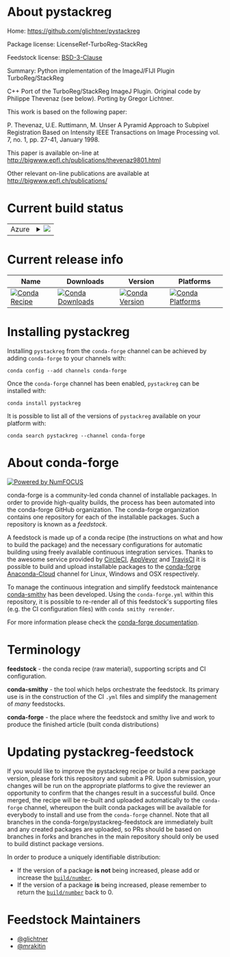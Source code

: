 About pystackreg
================

Home: https://github.com/glichtner/pystackreg

Package license: LicenseRef-TurboReg-StackReg

Feedstock license: [BSD-3-Clause](https://github.com/conda-forge/pystackreg-feedstock/blob/master/LICENSE.txt)

Summary: Python implementation of the ImageJ/FIJI Plugin TurboReg/StackReg

C++ Port of the TurboReg/StackReg ImageJ Plugin.
Original code by Philippe Thevenaz (see below).
Porting by Gregor Lichtner.

This work is based on the following paper:

P. Thevenaz, U.E. Ruttimann, M. Unser
A Pyramid Approach to Subpixel Registration Based on Intensity
IEEE Transactions on Image Processing
vol. 7, no. 1, pp. 27-41, January 1998.

This paper is available on-line at
http://bigwww.epfl.ch/publications/thevenaz9801.html

Other relevant on-line publications are available at
http://bigwww.epfl.ch/publications/


Current build status
====================


<table>
    
  <tr>
    <td>Azure</td>
    <td>
      <details>
        <summary>
          <a href="https://dev.azure.com/conda-forge/feedstock-builds/_build/latest?definitionId=10454&branchName=master">
            <img src="https://dev.azure.com/conda-forge/feedstock-builds/_apis/build/status/pystackreg-feedstock?branchName=master">
          </a>
        </summary>
        <table>
          <thead><tr><th>Variant</th><th>Status</th></tr></thead>
          <tbody><tr>
              <td>linux_64_numpy1.16python3.6.____cpython</td>
              <td>
                <a href="https://dev.azure.com/conda-forge/feedstock-builds/_build/latest?definitionId=10454&branchName=master">
                  <img src="https://dev.azure.com/conda-forge/feedstock-builds/_apis/build/status/pystackreg-feedstock?branchName=master&jobName=linux&configuration=linux_64_numpy1.16python3.6.____cpython" alt="variant">
                </a>
              </td>
            </tr><tr>
              <td>linux_64_numpy1.16python3.7.____cpython</td>
              <td>
                <a href="https://dev.azure.com/conda-forge/feedstock-builds/_build/latest?definitionId=10454&branchName=master">
                  <img src="https://dev.azure.com/conda-forge/feedstock-builds/_apis/build/status/pystackreg-feedstock?branchName=master&jobName=linux&configuration=linux_64_numpy1.16python3.7.____cpython" alt="variant">
                </a>
              </td>
            </tr><tr>
              <td>linux_64_numpy1.16python3.8.____cpython</td>
              <td>
                <a href="https://dev.azure.com/conda-forge/feedstock-builds/_build/latest?definitionId=10454&branchName=master">
                  <img src="https://dev.azure.com/conda-forge/feedstock-builds/_apis/build/status/pystackreg-feedstock?branchName=master&jobName=linux&configuration=linux_64_numpy1.16python3.8.____cpython" alt="variant">
                </a>
              </td>
            </tr><tr>
              <td>linux_64_numpy1.18python3.6.____73_pypy</td>
              <td>
                <a href="https://dev.azure.com/conda-forge/feedstock-builds/_build/latest?definitionId=10454&branchName=master">
                  <img src="https://dev.azure.com/conda-forge/feedstock-builds/_apis/build/status/pystackreg-feedstock?branchName=master&jobName=linux&configuration=linux_64_numpy1.18python3.6.____73_pypy" alt="variant">
                </a>
              </td>
            </tr><tr>
              <td>linux_64_numpy1.19python3.7.____73_pypy</td>
              <td>
                <a href="https://dev.azure.com/conda-forge/feedstock-builds/_build/latest?definitionId=10454&branchName=master">
                  <img src="https://dev.azure.com/conda-forge/feedstock-builds/_apis/build/status/pystackreg-feedstock?branchName=master&jobName=linux&configuration=linux_64_numpy1.19python3.7.____73_pypy" alt="variant">
                </a>
              </td>
            </tr><tr>
              <td>linux_64_numpy1.19python3.9.____cpython</td>
              <td>
                <a href="https://dev.azure.com/conda-forge/feedstock-builds/_build/latest?definitionId=10454&branchName=master">
                  <img src="https://dev.azure.com/conda-forge/feedstock-builds/_apis/build/status/pystackreg-feedstock?branchName=master&jobName=linux&configuration=linux_64_numpy1.19python3.9.____cpython" alt="variant">
                </a>
              </td>
            </tr><tr>
              <td>osx_64_numpy1.16python3.6.____cpython</td>
              <td>
                <a href="https://dev.azure.com/conda-forge/feedstock-builds/_build/latest?definitionId=10454&branchName=master">
                  <img src="https://dev.azure.com/conda-forge/feedstock-builds/_apis/build/status/pystackreg-feedstock?branchName=master&jobName=osx&configuration=osx_64_numpy1.16python3.6.____cpython" alt="variant">
                </a>
              </td>
            </tr><tr>
              <td>osx_64_numpy1.16python3.7.____cpython</td>
              <td>
                <a href="https://dev.azure.com/conda-forge/feedstock-builds/_build/latest?definitionId=10454&branchName=master">
                  <img src="https://dev.azure.com/conda-forge/feedstock-builds/_apis/build/status/pystackreg-feedstock?branchName=master&jobName=osx&configuration=osx_64_numpy1.16python3.7.____cpython" alt="variant">
                </a>
              </td>
            </tr><tr>
              <td>osx_64_numpy1.16python3.8.____cpython</td>
              <td>
                <a href="https://dev.azure.com/conda-forge/feedstock-builds/_build/latest?definitionId=10454&branchName=master">
                  <img src="https://dev.azure.com/conda-forge/feedstock-builds/_apis/build/status/pystackreg-feedstock?branchName=master&jobName=osx&configuration=osx_64_numpy1.16python3.8.____cpython" alt="variant">
                </a>
              </td>
            </tr><tr>
              <td>osx_64_numpy1.18python3.6.____73_pypy</td>
              <td>
                <a href="https://dev.azure.com/conda-forge/feedstock-builds/_build/latest?definitionId=10454&branchName=master">
                  <img src="https://dev.azure.com/conda-forge/feedstock-builds/_apis/build/status/pystackreg-feedstock?branchName=master&jobName=osx&configuration=osx_64_numpy1.18python3.6.____73_pypy" alt="variant">
                </a>
              </td>
            </tr><tr>
              <td>osx_64_numpy1.19python3.7.____73_pypy</td>
              <td>
                <a href="https://dev.azure.com/conda-forge/feedstock-builds/_build/latest?definitionId=10454&branchName=master">
                  <img src="https://dev.azure.com/conda-forge/feedstock-builds/_apis/build/status/pystackreg-feedstock?branchName=master&jobName=osx&configuration=osx_64_numpy1.19python3.7.____73_pypy" alt="variant">
                </a>
              </td>
            </tr><tr>
              <td>osx_64_numpy1.19python3.9.____cpython</td>
              <td>
                <a href="https://dev.azure.com/conda-forge/feedstock-builds/_build/latest?definitionId=10454&branchName=master">
                  <img src="https://dev.azure.com/conda-forge/feedstock-builds/_apis/build/status/pystackreg-feedstock?branchName=master&jobName=osx&configuration=osx_64_numpy1.19python3.9.____cpython" alt="variant">
                </a>
              </td>
            </tr><tr>
              <td>win_64_numpy1.16python3.6.____cpython</td>
              <td>
                <a href="https://dev.azure.com/conda-forge/feedstock-builds/_build/latest?definitionId=10454&branchName=master">
                  <img src="https://dev.azure.com/conda-forge/feedstock-builds/_apis/build/status/pystackreg-feedstock?branchName=master&jobName=win&configuration=win_64_numpy1.16python3.6.____cpython" alt="variant">
                </a>
              </td>
            </tr><tr>
              <td>win_64_numpy1.16python3.7.____cpython</td>
              <td>
                <a href="https://dev.azure.com/conda-forge/feedstock-builds/_build/latest?definitionId=10454&branchName=master">
                  <img src="https://dev.azure.com/conda-forge/feedstock-builds/_apis/build/status/pystackreg-feedstock?branchName=master&jobName=win&configuration=win_64_numpy1.16python3.7.____cpython" alt="variant">
                </a>
              </td>
            </tr><tr>
              <td>win_64_numpy1.16python3.8.____cpython</td>
              <td>
                <a href="https://dev.azure.com/conda-forge/feedstock-builds/_build/latest?definitionId=10454&branchName=master">
                  <img src="https://dev.azure.com/conda-forge/feedstock-builds/_apis/build/status/pystackreg-feedstock?branchName=master&jobName=win&configuration=win_64_numpy1.16python3.8.____cpython" alt="variant">
                </a>
              </td>
            </tr><tr>
              <td>win_64_numpy1.19python3.9.____cpython</td>
              <td>
                <a href="https://dev.azure.com/conda-forge/feedstock-builds/_build/latest?definitionId=10454&branchName=master">
                  <img src="https://dev.azure.com/conda-forge/feedstock-builds/_apis/build/status/pystackreg-feedstock?branchName=master&jobName=win&configuration=win_64_numpy1.19python3.9.____cpython" alt="variant">
                </a>
              </td>
            </tr>
          </tbody>
        </table>
      </details>
    </td>
  </tr>
</table>

Current release info
====================

| Name | Downloads | Version | Platforms |
| --- | --- | --- | --- |
| [![Conda Recipe](https://img.shields.io/badge/recipe-pystackreg-green.svg)](https://anaconda.org/conda-forge/pystackreg) | [![Conda Downloads](https://img.shields.io/conda/dn/conda-forge/pystackreg.svg)](https://anaconda.org/conda-forge/pystackreg) | [![Conda Version](https://img.shields.io/conda/vn/conda-forge/pystackreg.svg)](https://anaconda.org/conda-forge/pystackreg) | [![Conda Platforms](https://img.shields.io/conda/pn/conda-forge/pystackreg.svg)](https://anaconda.org/conda-forge/pystackreg) |

Installing pystackreg
=====================

Installing `pystackreg` from the `conda-forge` channel can be achieved by adding `conda-forge` to your channels with:

```
conda config --add channels conda-forge
```

Once the `conda-forge` channel has been enabled, `pystackreg` can be installed with:

```
conda install pystackreg
```

It is possible to list all of the versions of `pystackreg` available on your platform with:

```
conda search pystackreg --channel conda-forge
```


About conda-forge
=================

[![Powered by NumFOCUS](https://img.shields.io/badge/powered%20by-NumFOCUS-orange.svg?style=flat&colorA=E1523D&colorB=007D8A)](http://numfocus.org)

conda-forge is a community-led conda channel of installable packages.
In order to provide high-quality builds, the process has been automated into the
conda-forge GitHub organization. The conda-forge organization contains one repository
for each of the installable packages. Such a repository is known as a *feedstock*.

A feedstock is made up of a conda recipe (the instructions on what and how to build
the package) and the necessary configurations for automatic building using freely
available continuous integration services. Thanks to the awesome service provided by
[CircleCI](https://circleci.com/), [AppVeyor](https://www.appveyor.com/)
and [TravisCI](https://travis-ci.com/) it is possible to build and upload installable
packages to the [conda-forge](https://anaconda.org/conda-forge)
[Anaconda-Cloud](https://anaconda.org/) channel for Linux, Windows and OSX respectively.

To manage the continuous integration and simplify feedstock maintenance
[conda-smithy](https://github.com/conda-forge/conda-smithy) has been developed.
Using the ``conda-forge.yml`` within this repository, it is possible to re-render all of
this feedstock's supporting files (e.g. the CI configuration files) with ``conda smithy rerender``.

For more information please check the [conda-forge documentation](https://conda-forge.org/docs/).

Terminology
===========

**feedstock** - the conda recipe (raw material), supporting scripts and CI configuration.

**conda-smithy** - the tool which helps orchestrate the feedstock.
                   Its primary use is in the construction of the CI ``.yml`` files
                   and simplify the management of *many* feedstocks.

**conda-forge** - the place where the feedstock and smithy live and work to
                  produce the finished article (built conda distributions)


Updating pystackreg-feedstock
=============================

If you would like to improve the pystackreg recipe or build a new
package version, please fork this repository and submit a PR. Upon submission,
your changes will be run on the appropriate platforms to give the reviewer an
opportunity to confirm that the changes result in a successful build. Once
merged, the recipe will be re-built and uploaded automatically to the
`conda-forge` channel, whereupon the built conda packages will be available for
everybody to install and use from the `conda-forge` channel.
Note that all branches in the conda-forge/pystackreg-feedstock are
immediately built and any created packages are uploaded, so PRs should be based
on branches in forks and branches in the main repository should only be used to
build distinct package versions.

In order to produce a uniquely identifiable distribution:
 * If the version of a package **is not** being increased, please add or increase
   the [``build/number``](https://conda.io/docs/user-guide/tasks/build-packages/define-metadata.html#build-number-and-string).
 * If the version of a package **is** being increased, please remember to return
   the [``build/number``](https://conda.io/docs/user-guide/tasks/build-packages/define-metadata.html#build-number-and-string)
   back to 0.

Feedstock Maintainers
=====================

* [@glichtner](https://github.com/glichtner/)
* [@mrakitin](https://github.com/mrakitin/)

